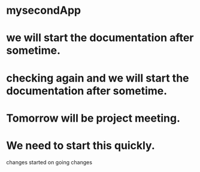 # mysecondApp
# we will start the documentation after sometime.

# checking again and we will start the documentation after sometime.

# Tomorrow will be project meeting.
# We need to start this quickly.

changes started
on going changes


